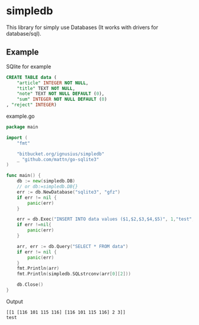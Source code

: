 # simpledb #

This library for simply use Databases (It works with drivers for database/sql).

## Example ##
SQlite for example
```SQL
CREATE TABLE data (
    "article" INTEGER NOT NULL,
    "title" TEXT NOT NULL,
    "note" TEXT NOT NULL DEFAULT (0),
    "sum" INTEGER NOT NULL DEFAULT (0)
, "reject" INTEGER)
```
example.go

```go
package main

import (
	"fmt"

	"bitbucket.org/ignusius/simpledb"
	_ "github.com/mattn/go-sqlite3"
)

func main() {
	db := new(simpledb.DB)
	// or db:=simpledb.DB{}
	err := db.NewDatabase("sqlite3", "gfz")
	if err != nil {
		panic(err)
	}

	err = db.Exec("INSERT INTO data values ($1,$2,$3,$4,$5)", 1,"test","test",2,3)
	if err !=nil{
		panic(err)
	}

	arr, err := db.Query("SELECT * FROM data")
	if err != nil {
		panic(err)
	}
	fmt.Println(arr)
	fmt.Println(simpledb.SQLstrconv(arr[0][2]))

	db.Close()
}
```
Output
```
[[1 [116 101 115 116] [116 101 115 116] 2 3]]
test
```